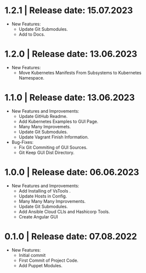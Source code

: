 1.2.1	|	Release date: **15.07.2023**
============================================
* New Features:
  - Update Git Submodules.
  - Add to Docs.


1.2.0	|	Release date: **13.06.2023**
============================================
* New Features:
  - Move Kubernetes Manifests From Subsystems to Kubernetes Namespace.


1.1.0	|	Release date: **13.06.2023**
============================================
* New Features and Improvements:
  - Update GitHub Readme.
  - Add Kubernetes Examples to GUI Page.
  - Many Many Improvemets.
  - Update Git Submodules.
  - Update Vagrant Finish Information.
* Bug-Fixes:
  - Fix Git Commiting of GUI Sources.
  - Git Keep GUI Dist Directory.


1.0.0	|	Release date: **06.06.2023**
============================================
* New Features and Improvements:
  - Add Installing of VsTools .
  - Update Hosts in Config.
  - Many Many Many Improvements.
  - Update Git Submodules.
  - Add Ansible Cloud CLIs and Hashicorp Tools.
  - Create Angular GUI


0.1.0	|	Release date: **07.08.2022**
============================================
* New Features:
  - Initial commit
  - First Commit of Project Code.
  - Add Puppet Modules.


